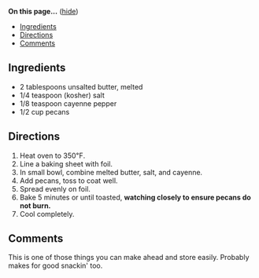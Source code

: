 <div id="wikitext">

<div class="vspace">

</div>

<div class="tocfloat">

<span id="toc"></span>**On this page...** (<span
id="tocidtog">[hide](javascript:toggle('tocid');)</span>)

-   [Ingredients](#toc1)
-   [Directions](#toc2)
-   [Comments](#toc3)

</div>

<span id="ingredients"></span>

<span id="toc1"></span>Ingredients
----------------------------------

-   2 tablespoons unsalted butter, melted
-   1/4 teaspoon (kosher) salt
-   1/8 teaspoon cayenne pepper
-   1/2 cup pecans

<span id="directions"></span>

<span id="toc2"></span>Directions
---------------------------------

1.  Heat oven to 350℉.
2.  Line a baking sheet with foil.
3.  In small bowl, combine melted butter, salt, and cayenne.
4.  Add pecans, toss to coat well.
5.  Spread evenly on foil.
6.  Bake 5 minutes or until toasted, **watching closely to ensure pecans
    do not burn.**
7.  Cool completely.

<span id="comments"></span>

<span id="toc3"></span>Comments
-------------------------------

This is one of those things you can make ahead and store easily.
Probably makes for good snackin' too.

<div class="vspace">

</div>

</div>
